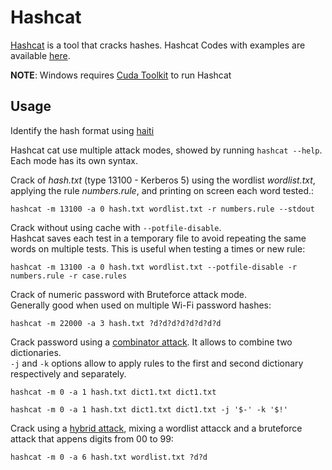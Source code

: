 # Hashcat

[Hashcat](https://hashcat.net/hashcat/) is a tool that cracks hashes.
Hashcat Codes with examples are available [here](https://hashcat.net/wiki/doku.php?id=example_hashes).

**NOTE**: Windows requires [Cuda Toolkit](https://developer.nvidia.com/cuda-downloads) to run Hashcat

## Usage

Identify the hash format using [haiti](./haiti/)

Hashcat cat use multiple attack modes, showed by running `hashcat --help`.
Each mode has its own syntax.

Crack of *hash.txt* (type 13100 - Kerberos 5) using the wordlist *wordlist.txt*, applying the rule *numbers.rule*, and printing on screen each word tested.:
```
hashcat -m 13100 -a 0 hash.txt wordlist.txt -r numbers.rule --stdout 
```

Crack without using cache with `--potfile-disable`.  
Hashcat saves each test in a temporary file to avoid repeating the same words on multiple tests. This is useful when testing a times or new rule:
```
hashcat -m 13100 -a 0 hash.txt wordlist.txt --potfile-disable -r numbers.rule -r case.rules
```

Crack of numeric password with Bruteforce attack mode.  
Generally good when used on multiple Wi-Fi password hashes:
```
hashcat -m 22000 -a 3 hash.txt ?d?d?d?d?d?d?d?d
```

Crack password using a [combinator attack](https://hashcat.net/wiki/doku.php?id=combinator_attack). It allows to combine two dictionaries.  
`-j` and `-k`  options allow to apply rules to the first and second dictionary respectively and separately.
```
hashcat -m 0 -a 1 hash.txt dict1.txt dict1.txt
```
```
hashcat -m 0 -a 1 hash.txt dict1.txt dict1.txt -j '$-' -k '$!'
```

Crack using a [hybrid attack](https://hashcat.net/wiki/doku.php?id=hybrid_attack), mixing a wordlist attacck and a bruteforce attack that appens digits from 00 to 99:
```
hashcat -m 0 -a 6 hash.txt wordlist.txt ?d?d
```
